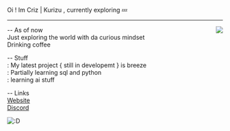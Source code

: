 Oi ! Im Criz | Kurizu , currently exploring 💤

---

<a href="https://api-breeze.herokuapp.com/api/784141856426033233">
  <img src="https://api-breeze.herokuapp.com/api/784141856426033233?about=what%20how%20am%20i%20alive&banner=https://i0.wp.com/recommendmeanime.com/wp-content/uploads/2017/04/best-sites-to-find-free-anime-wallpapers.jpg?fit=1920%2C1080&ssl=1" align="right" />
</a>

-- As of now <br>
Just exploring the world with da curious mindset <br>
Drinking coffee <br>

-- Stuff <br>
: My latest project { still in developemt } is breeze <br>
: Partially learning sql and python <br>
: learning ai stuff

-- Links <br>
[Website](https://kurizu.vercel.app/) <br>
[Discord](https://discord.gg/VcMPV8vc2x)


<img align="center" src="https://media.discordapp.net/attachments/663186474933420042/917625272147275826/dance.gif" alt=":D" />
